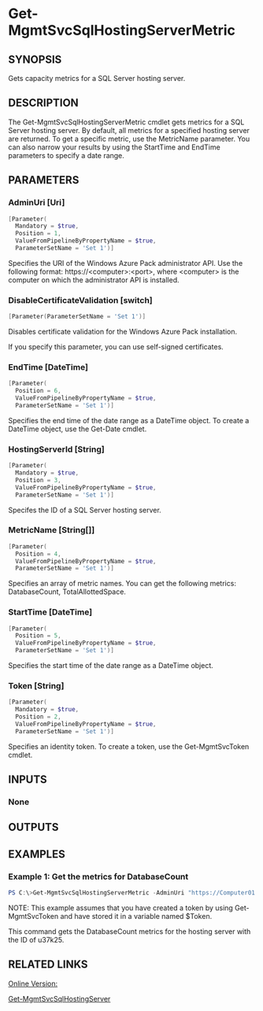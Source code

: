 ﻿# Get-MgmtSvcSqlHostingServerMetric

## SYNOPSIS
Gets capacity metrics for a SQL Server hosting server.

## DESCRIPTION
The Get-MgmtSvcSqlHostingServerMetric cmdlet gets metrics for a SQL Server hosting server.
By default, all metrics for a specified hosting server are returned.
To get a specific metric, use the MetricName parameter.
You can also narrow your results by using the StartTime and EndTime parameters to specify a date range.

## PARAMETERS

### AdminUri [Uri]

```powershell
[Parameter(
  Mandatory = $true,
  Position = 1,
  ValueFromPipelineByPropertyName = $true,
  ParameterSetName = 'Set 1')]
```

Specifies the URI of the Windows Azure Pack administrator API.
Use the following format: https://\<computer\>:\<port\>, where \<computer\> is the computer on which the administrator API is installed.


### DisableCertificateValidation [switch]

```powershell
[Parameter(ParameterSetName = 'Set 1')]
```

Disables certificate validation for the Windows Azure Pack installation.

If you specify this parameter, you can use self-signed certificates.


### EndTime [DateTime]

```powershell
[Parameter(
  Position = 6,
  ValueFromPipelineByPropertyName = $true,
  ParameterSetName = 'Set 1')]
```

Specifies the end time of the date range as a DateTime object.
To create a DateTime object, use the Get-Date cmdlet.


### HostingServerId [String]

```powershell
[Parameter(
  Mandatory = $true,
  Position = 3,
  ValueFromPipelineByPropertyName = $true,
  ParameterSetName = 'Set 1')]
```

Specifes the ID of a SQL Server hosting server.


### MetricName [String[]]

```powershell
[Parameter(
  Position = 4,
  ValueFromPipelineByPropertyName = $true,
  ParameterSetName = 'Set 1')]
```

Specifies an array of metric names.
You can get the following metrics: DatabaseCount, TotalAllottedSpace.


### StartTime [DateTime]

```powershell
[Parameter(
  Position = 5,
  ValueFromPipelineByPropertyName = $true,
  ParameterSetName = 'Set 1')]
```

Specifies the start time of the date range as a DateTime object.


### Token [String]

```powershell
[Parameter(
  Mandatory = $true,
  Position = 2,
  ValueFromPipelineByPropertyName = $true,
  ParameterSetName = 'Set 1')]
```

Specifies an identity token.
To create a token, use the Get-MgmtSvcToken cmdlet.



## INPUTS
### None


## OUTPUTS
### 




## EXAMPLES
### Example 1: Get the metrics for DatabaseCount

```powershell
PS C:\>Get-MgmtSvcSqlHostingServerMetric -AdminUri "https://Computer01:30004" -Token $Token -HostingServerId "u37k25" -MetricName DatabaseCount


```
NOTE: This example assumes that you have created a token by using Get-MgmtSvcToken and have stored it in a variable named $Token.

This command gets the DatabaseCount metrics for the hosting server with the ID of u37k25.



## RELATED LINKS

[Online Version:](http://go.microsoft.com/fwlink/?LinkID=321812)

[Get-MgmtSvcSqlHostingServer]()

